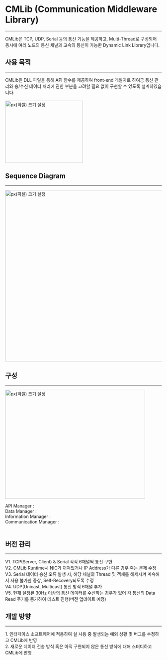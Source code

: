 # CMLib (Communication Middleware Library)
<hr/>
CMLib은 TCP, UDP, Serial 등의 통신 기능을 제공하고, Multi-Thread로 구성되어 동시에 여러 노드의 통신 채널과 고속의 통신이 가능한 Dynamic Link Library입니다. 

## 사용 목적
<hr/>
CMLib은 DLL 파일을 통해 API 함수를 제공하여 front-end 개발자로 하여금 통신 관리와 송/수신 데이터 처리에 관한 부분을 고려할 필요 없이 구현할 수 있도록 설계하였습니다.
<br/>
<br/>
<img src="https://user-images.githubusercontent.com/65689549/84605654-f3d23f80-aed9-11ea-8ddf-67c1181e4783.png" width="250px" height="200px" title="px(픽셀) 크기 설정"></img>

## Sequence Diagram
<hr/>
<img src="https://user-images.githubusercontent.com/65689549/85645923-fa309a80-b6d5-11ea-97d2-eed2cbabd9bc.png" width="650px" height="550px" title="px(픽셀) 크기 설정"></img><br/>

## 구성
<hr/>
<img src="https://user-images.githubusercontent.com/65689549/86066899-66344980-baae-11ea-877c-42721f00f35c.png" width="450px" height="350px" title="px(픽셀) 크기 설정"></img><br/>

API Manager : </br>
Data Manager : </br>
Information Manager : </br>
Communication Manager : </br>
</br>
## 버전 관리 
<hr/>
V1. TCP(Server, Client) & Serial 각각 6채널씩 통신 구현</br>
V2. CMLib Runtime시 NIC가 꺼져있거나 IP Address가 다른 경우 죽는 문제 수정</br>
V3. Serial 데이터 송신 오류 발생 시, 해당 채널의 Thread 및 객체를 해제시켜 계속해서 사용 불가한 증상, Self-Recovery되도록 수정</br>
V4. UDP(Unicast, Multicast) 통신 방식 6채널 추가</br>
V5. 현재 설정된 30Hz 이상의 통신 데이터를 수신하는 경우가 있어 각 통신의 Data Read 주기를 증가하여 테스트 진행(버전 업데이트 예정)</br> 

## 개발 방향
<hr/>
1. 인터페이스 소프트웨어에 적용하여 실 사용 중 발생되는 예외 상황 및 버그를 수정하고 CMLib에  반영</br>
2. 새로운 데이터 전송 방식 혹은 아직 구현되지 않은 통신 방식에 대해 스터디하고 CMLib에 반영
